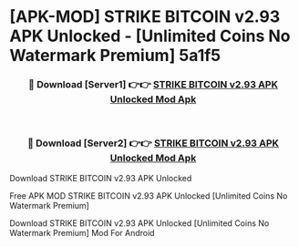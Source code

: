 # [APK-MOD] STRIKE  BITCOIN v2.93 APK Unlocked - [Unlimited Coins No Watermark Premium] 5a1f5



<div align="center">
<h3>🔴 Download [Server1] 👉👉 <a href="https://momento.my/?title=STRIKE__BITCOIN_v2.93_APK_Unlocked">STRIKE  BITCOIN v2.93 APK Unlocked Mod Apk</a></h3><br>

<h3>🔴 Download [Server2] 👉👉 <a href="https://momento.my/?title=STRIKE__BITCOIN_v2.93_APK_Unlocked">STRIKE  BITCOIN v2.93 APK Unlocked Mod Apk</a></h3>
</div>



Download STRIKE  BITCOIN v2.93 APK Unlocked 

Free APK MOD STRIKE  BITCOIN v2.93 APK Unlocked [Unlimited Coins No Watermark Premium]

Download STRIKE  BITCOIN v2.93 APK Unlocked [Unlimited Coins No Watermark Premium] Mod For Android
